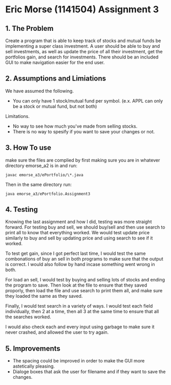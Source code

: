 <!-- @format -->

# Eric Morse (1141504) Assignment 3

## 1. The Problem

Create a program that is able to keep track of stocks and mutual funds be implementing a super class investment. A user should be able to buy and sell
investments, as well as update the price of all their investment, get the portfolios gain, and search for investments. There should be an included GUI to make
navigation easier for the end user.

## 2. Assumptions and Limiations

We have assumed the following.

- You can only have 1 stock/mutual fund per symbol. (e.x. APPL can only be a stock or mutual fund, but not both)

Limitations.

- No way to see how much you've made from selling stocks.
- There is no way to spesify if you want to save your changes or not.

## 3. How To use

make sure the files are complied by first making sure you are in whatever directory emorse_a2 is in and run:

    javac emorse_a3/ePortfolio/\*.java

Then in the same directory run:

    java emorse_a3/ePortfolio.Assignment3

## 4. Testing

Knowing the last assignment and how I did, testing was more straight forward. For testing buy and sell, we should buy/sell and then use search to print all to
know that everything worked. We would test update price similarly to buy and sell by updating price and using search to see if it worked.

To test get gain, since I got perfect last time, I would test the same combonations of buy an sell in both programs to make sure that the output is correct. I
would also follow by hand incase something went wrong in both.

For load an sell, I would test by buying and selling lots of stocks and ending the program to save. Then look at the file to ensure that they saved proporly,
then load the file and use search to print them all, and make sure they loaded the same as they saved.

Finally, I would test search in a variety of ways. I would test each field individually, then 2 at a time, then all 3 at the same time to ensure that all the
searches worked.

I would also check each and every input using garbage to make sure it never crashed, and allowed the user to try again.

## 5. Improvements

- The spacing could be improved in order to make the GUI more astetically pleasing.
- Dialoge boxes that ask the user for filename and if they want to save the changes.
